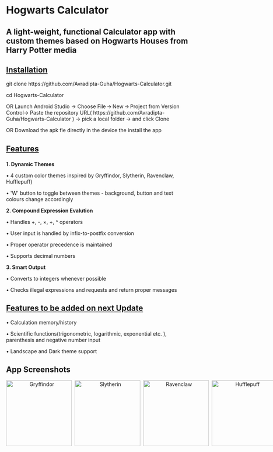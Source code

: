 # Hogwarts Calculator
## A light-weight, functional Calculator app with custom themes based on Hogwarts Houses from Harry Potter media

## <ins>Installation</ins>

<p> git clone https://github.com/Avradipta-Guha/Hogwarts-Calculator.git </p>
<p>cd Hogwarts-Calculator</p>
<p>OR Launch Android Studio -> Choose File → New → Project from Version Control-> Paste the repository URL( https://github.com/Avradipta-Guha/Hogwarts-Calculator ) -> pick a local folder -> and click Clone</p>
<p>OR Download the apk fie directly in the device the install the app</p>

## <ins> Features </ins></p>

<p><strong>1. Dynamic Themes </strong>
<p>    • 4 custom color themes inspired by Gryffindor, Slytherin, Ravenclaw, Hufflepuff)</p>
<p>    • 'W' button to toggle between themes - background, button and text colours change accordingly</p>
<p><strong>2. Compound Expression Evalution</strong></p>
 <p>    • Handles +, -, ×, ÷, ^ operators</p>
 <p>    • User input is handled by infix-to-postfix conversion</p>
 <p>    • Proper operator precedence is maintained</p>
 <p>    • Supports decimal numbers</p>
 <p><Strong>3. Smart Output</Strong></p>
 <p>    • Converts to integers whenever possible</p>
 <p>    • Checks illegal expressions and requests and return proper messages</p>
 
 ## <ins>Features to be added on next Update</ins>
 
 <p>    • Calculation memory/history</p>
 <p>    • Scientific functions(trigonometric, logarithmic, exponential etc. ), parenthesis and negative number input</p>
 <p>    • Landscape and Dark theme support</p>
 
 ##  App Screenshots

<p align="center" style="display: flex; gap: 8px;">
  <img src="https://github.com/user-attachments/assets/85056ff7-9bf8-40a0-90e5-c68ebb95803e" alt="Gryffindor" width="180" />
  <img src="https://github.com/user-attachments/assets/bb90febc-384c-4e34-bfb5-d8354b5ae8cd" alt="Slytherin" width="180" />
  <img src="https://github.com/user-attachments/assets/dddf08e2-ca17-4e20-923f-d31a049743ad" alt="Ravenclaw" width="180" />
  <img src="https://github.com/user-attachments/assets/ac2df31d-6094-450c-b5b3-f7eca53a976f" alt="Hufflepuff" width="180" />
</p>

![]()
![]()
![]()
![]()
